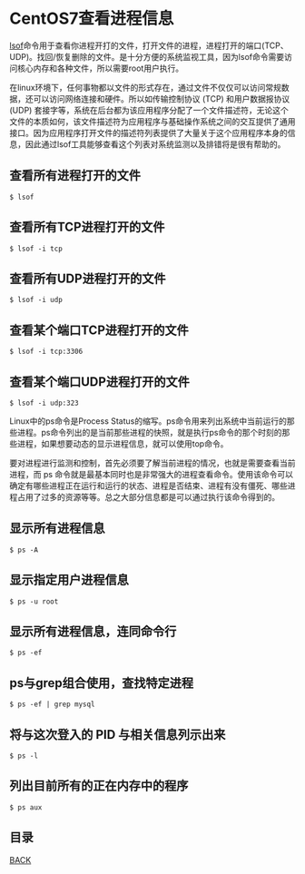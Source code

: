 # CentOS7查看进程信息

[lsof](https://man.linuxde.net/lsof)命令用于查看你进程开打的文件，打开文件的进程，进程打开的端口(TCP、UDP)。找回/恢复删除的文件。是十分方便的系统监视工具，因为lsof命令需要访问核心内存和各种文件，所以需要root用户执行。

在linux环境下，任何事物都以文件的形式存在，通过文件不仅仅可以访问常规数据，还可以访问网络连接和硬件。所以如传输控制协议 (TCP) 和用户数据报协议 (UDP) 套接字等，系统在后台都为该应用程序分配了一个文件描述符，无论这个文件的本质如何，该文件描述符为应用程序与基础操作系统之间的交互提供了通用接口。因为应用程序打开文件的描述符列表提供了大量关于这个应用程序本身的信息，因此通过lsof工具能够查看这个列表对系统监测以及排错将是很有帮助的。

## 查看所有进程打开的文件

```shell
$ lsof
```

## 查看所有TCP进程打开的文件

```shell
$ lsof -i tcp
```

## 查看所有UDP进程打开的文件

```shell
$ lsof -i udp
```

## 查看某个端口TCP进程打开的文件

```shell
$ lsof -i tcp:3306
```


## 查看某个端口UDP进程打开的文件

```shell
$ lsof -i udp:323
```

Linux中的ps命令是Process Status的缩写。ps命令用来列出系统中当前运行的那些进程。ps命令列出的是当前那些进程的快照，就是执行ps命令的那个时刻的那些进程，如果想要动态的显示进程信息，就可以使用top命令。

要对进程进行监测和控制，首先必须要了解当前进程的情况，也就是需要查看当前进程，而 ps 命令就是最基本同时也是非常强大的进程查看命令。使用该命令可以确定有哪些进程正在运行和运行的状态、进程是否结束、进程有没有僵死、哪些进程占用了过多的资源等等。总之大部分信息都是可以通过执行该命令得到的。

## 显示所有进程信息

```shell
$ ps -A
```

## 显示指定用户进程信息

```shell
$ ps -u root
```

## 显示所有进程信息，连同命令行

```shell
$ ps -ef
```

##  ps与grep组合使用，查找特定进程

```shell
$ ps -ef | grep mysql
```

## 将与这次登入的 PID 与相关信息列示出来

```shell
$ ps -l
```

## 列出目前所有的正在内存中的程序

```shell
$ ps aux
```

## 目录
[BACK](../../README.md)



